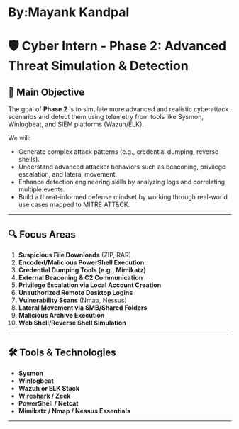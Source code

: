 # By:Mayank Kandpal
# 🛡️ Cyber Intern - Phase 2: Advanced Threat Simulation & Detection

## 🎯 Main Objective

The goal of **Phase 2** is to simulate more advanced and realistic cyberattack scenarios and detect them using telemetry from tools like Sysmon, Winlogbeat, and SIEM platforms (Wazuh/ELK).

We will:
- Generate complex attack patterns (e.g., credential dumping, reverse shells).
- Understand advanced attacker behaviors such as beaconing, privilege escalation, and lateral movement.
- Enhance detection engineering skills by analyzing logs and correlating multiple events.
- Build a threat-informed defense mindset by working through real-world use cases mapped to MITRE ATT&CK.

---

## 🔍 Focus Areas

1. **Suspicious File Downloads** (ZIP, RAR)
2. **Encoded/Malicious PowerShell Execution**
3. **Credential Dumping Tools (e.g., Mimikatz)**
4. **External Beaconing & C2 Communication**
5. **Privilege Escalation via Local Account Creation**
6. **Unauthorized Remote Desktop Logins**
7. **Vulnerability Scans** (Nmap, Nessus)
8. **Lateral Movement via SMB/Shared Folders**
9. **Malicious Archive Execution**
10. **Web Shell/Reverse Shell Simulation**

---

## 🛠️ Tools & Technologies

- **Sysmon**
- **Winlogbeat**
- **Wazuh or ELK Stack**
- **Wireshark / Zeek**
- **PowerShell / Netcat**
- **Mimikatz / Nmap / Nessus Essentials**

---


